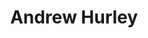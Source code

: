 ---
title: Andrew Hurley
headshot: images/uploads/Andrew_Hurley.jpg
role: Web Design
year: Junior
major: New Media Design
webpage: http://hurleyandrew.com
lead: false
---